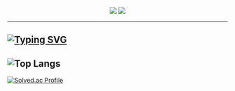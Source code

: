 <p align="center">
  <a href="https://www.instagram.com/eunchong1761/" style="color: inherit;text-decoration: none;">
    <img src="https://img.shields.io/badge/Instagram-E4405F?style=for-the-badge&logo=Instagram&logoColor=white"/>
  </a>
  <a href="https://velog.io/@zkors/posts/" style="color: inherit;text-decoration: none;">
    <img src="https://img.shields.io/badge/velog-20C997?style=for-the-badge&logo=velog&logoColor=white"/>
  </a>
  <hr>
  </p>


[![Typing SVG](https://readme-typing-svg.demolab.com/?lines=constantly+growing+student)](https://git.io/typing-svg)
---

  <p align="center">

  ![Top Langs](https://github-readme-stats.vercel.app/api/top-langs/?username=Kr-verified&layout=compact&hide=jupyter%20notebook,html,css&langs_count=20)
  ---
  </p>

    
  [![Solved.ac Profile](http://mazassumnida.wtf/api/generate_badge?boj=zkors)](https://solved.ac/zkors)
<br>
